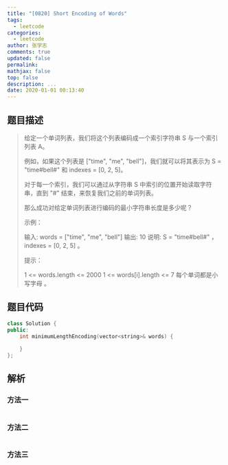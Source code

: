 ```yaml
---
title: "[0820] Short Encoding of Words"
tags:
  - leetcode
categories:
  - leetcode
author: 张学志
comments: true
updated: false
permalink:
mathjax: false
top: false
description: ...
date: 2020-01-01 00:13:40
---
```


## 题目描述

> 给定一个单词列表，我们将这个列表编码成一个索引字符串 S 与一个索引列表 A。 
> 
> 例如，如果这个列表是 ["time", "me", "bell"]，我们就可以将其表示为 S = "time#bell#" 和 indexes = [0, 2, 5]。 
> 
> 对于每一个索引，我们可以通过从字符串 S 中索引的位置开始读取字符串，直到 "#" 结束，来恢复我们之前的单词列表。 
> 
> 那么成功对给定单词列表进行编码的最小字符串长度是多少呢？ 
> 
> 
> 
> 示例： 
> 
> 输入: words = ["time", "me", "bell"]
> 输出: 10
> 说明: S = "time#bell#" ， indexes = [0, 2, 5] 。
> 
> 
> 
> 
> 提示： 
> 
> 
> 1 <= words.length <= 2000 
> 1 <= words[i].length <= 7 
> 每个单词都是小写字母 。 
> 
> 

## 题目代码

```cpp
class Solution {
public:
    int minimumLengthEncoding(vector<string>& words) {
        
    }
};
```

## 解析

### 方法一

```cpp

```

### 方法二

```cpp

```

### 方法三

```cpp

```

